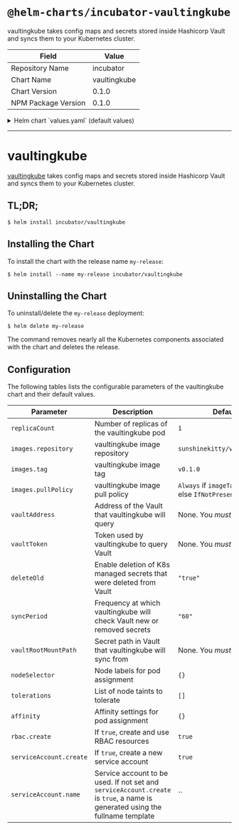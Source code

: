 # `@helm-charts/incubator-vaultingkube`

vaultingkube takes config maps and secrets stored inside Hashicorp Vault and syncs them to your Kubernetes cluster.

| Field               | Value        |
| ------------------- | ------------ |
| Repository Name     | incubator    |
| Chart Name          | vaultingkube |
| Chart Version       | 0.1.0        |
| NPM Package Version | 0.1.0        |

<details>

<summary>Helm chart `values.yaml` (default values)</summary>

```yaml
# Default values for vaultingkube.
# This is a YAML-formatted file.
# Declare variables to be passed into your templates.

# replicaCount is the replicas count of the vaultingkube pod. More than 1 is
# supported and you can use this to increase the availability of the vaultingkube
# agent in case of a pod crash.
replicaCount: 1

image:
  # Image repository
  # ref: https://hub.docker.com/r/sunshinekitty/vaultingkube/
  repository: sunshinekitty/vaultingkube
  # Image version
  # ref: https://hub.docker.com/r/sunshinekitty/vaultingkube/tags/
  tag: v0.1.0
  # Specify a imagePullPolicy
  # Defaults to 'Always' if image tag is 'latest', else set to 'IfNotPresent'
  # ref: http://kubernetes.io/docs/user-guide/images/#pre-pulling-images
  # pullPolicy:

# vaultAddress is the address of the Vault that vaultingkube will query.
vaultAddress:
# vaultToken is the token used by vaultingkube to query Vault.
# You should use a read-only token.
vaultToken:
# Setting deleteOld to true will make vaultingkube delete K8s managed secrets
# that aren't in Vault anymore.
deleteOld: 'true'
# syncPeriod will set the frequency at which vaultingkube will check Vault for
# new or removed secrets.
syncPeriod: '60'
# vaultRootMountPath is the secret path in Vault that vaultingkube will sync
# from and must contain the following
# structure: vaultRootMountPath/NAMESPACE/(secrets|configmaps)/NAME
# ref: https://github.com/sunshinekitty/vaultingkube#how-it-works
vaultRootMountPath:

# CPU and memory limits for the vaultingkube agent
resources:
  {}
  # limits:
  #  cpu: 100m
  #  memory: 64Mi
  # requests:
  #  cpu: 100m
  #  memory: 64Mi

nodeSelector: {}

tolerations: []

affinity: {}

rbac:
  # Specifies whether RBAC resources should be created
  create: true

serviceAccount:
  # Specifies whether a ServiceAccount should be created
  create: true
  # The name of the ServiceAccount to use.
  # If not set and create is true, a name is generated using the fullname template
  name:
```

</details>

---

# vaultingkube

[vaultingkube](https://github.com/sunshinekitty/vaultingkube) takes config maps
and secrets stored inside Hashicorp Vault and syncs them to your Kubernetes
cluster.

## TL;DR;

```console
$ helm install incubator/vaultingkube
```

## Installing the Chart

To install the chart with the release name `my-release`:

```console
$ helm install --name my-release incubator/vaultingkube
```

## Uninstalling the Chart

To uninstall/delete the `my-release` deployment:

```console
$ helm delete my-release
```

The command removes nearly all the Kubernetes components associated with the
chart and deletes the release.

## Configuration

The following tables lists the configurable parameters of the vaultingkube chart and their default values.

| Parameter               | Description                                                                                                                   | Default                                                 |
| ----------------------- | ----------------------------------------------------------------------------------------------------------------------------- | ------------------------------------------------------- |
| `replicaCount`          | Number of replicas of the vaultingkube pod                                                                                    | `1`                                                     |
| `images.repository`     | vaultingkube image repository                                                                                                 | `sunshinekitty/vaultingkube`                            |
| `images.tag`            | vaultingkube image tag                                                                                                        | `v0.1.0`                                                |
| `images.pullPolicy`     | vaultingkube image pull policy                                                                                                | `Always` if `imageTag` is `latest`, else `IfNotPresent` |
| `vaultAddress`          | Address of the Vault that vaultingkube will query                                                                             | None. You _must_ supply one.                            |
| `vaultToken`            | Token used by vaultingkube to query Vault                                                                                     | None. You _must_ supply one.                            |
| `deleteOld`             | Enable deletion of K8s managed secrets that were deleted from Vault                                                           | `"true"`                                                |
| `syncPeriod`            | Frequency at which vaultingkube will check Vault new or removed secrets                                                       | `"60"`                                                  |
| `vaultRootMountPath`    | Secret path in Vault that vaultingkube will sync from                                                                         | None. You _must_ supply one                             |
| `nodeSelector`          | Node labels for pod assignment                                                                                                | `{}`                                                    |
| `tolerations`           | List of node taints to tolerate                                                                                               | `[]`                                                    |
| `affinity`              | Affinity settings for pod assignment                                                                                          | `{}`                                                    |
| `rbac.create`           | If `true`, create and use RBAC resources                                                                                      | `true`                                                  |
| `serviceAccount.create` | If `true`, create a new service account                                                                                       | `true`                                                  |
| `serviceAccount.name`   | Service account to be used. If not set and `serviceAccount.create` is `true`, a name is generated using the fullname template | ``                                                      |

